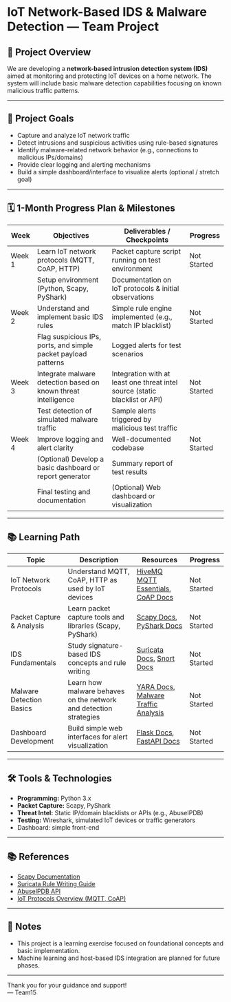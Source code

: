 # IoT Network-Based IDS & Malware Detection — Team Project

## 📌 Project Overview  
We are developing a **network-based intrusion detection system (IDS)** aimed at monitoring and protecting IoT devices on a home network. The system will include basic malware detection capabilities focusing on known malicious traffic patterns.

---

## 🎯 Project Goals  
- Capture and analyze IoT network traffic  
- Detect intrusions and suspicious activities using rule-based signatures  
- Identify malware-related network behavior (e.g., connections to malicious IPs/domains)  
- Provide clear logging and alerting mechanisms  
- Build a simple dashboard/interface to visualize alerts (optional / stretch goal)  

---

## 🗓 1-Month Progress Plan & Milestones  

| Week   | Objectives                                                                 | Deliverables / Checkpoints                                        | Progress      |
|--------|----------------------------------------------------------------------------|------------------------------------------------------------------|---------------|
| Week 1 | Learn IoT network protocols (MQTT, CoAP, HTTP)                            | Packet capture script running on test environment                | Not Started   |
|        | Setup environment (Python, Scapy, PyShark)                                | Documentation on IoT protocols & initial observations            |               |
| Week 2 | Understand and implement basic IDS rules                                  | Simple rule engine implemented (e.g., match IP blacklist)        | Not Started   |
|        | Flag suspicious IPs, ports, and simple packet payload patterns            | Logged alerts for test scenarios                                  |               |
| Week 3 | Integrate malware detection based on known threat intelligence           | Integration with at least one threat intel source (static blacklist or API) | Not Started   |
|        | Test detection of simulated malware traffic                              | Sample alerts triggered by malicious test traffic                |               |
| Week 4 | Improve logging and alert clarity                                         | Well-documented codebase                                          | Not Started   |
|        | (Optional) Develop a basic dashboard or report generator                  | Summary report of test results                                    |               |
|        | Final testing and documentation                                           | (Optional) Web dashboard or visualization                         |               |

---

## 📚 Learning Path  

| Topic                 | Description                                              | Resources                                                                                  | Progress    |
|-----------------------|----------------------------------------------------------|--------------------------------------------------------------------------------------------|-------------|
| IoT Network Protocols  | Understand MQTT, CoAP, HTTP as used by IoT devices       | [HiveMQ MQTT Essentials](https://www.hivemq.com/mqtt-essentials/), [CoAP Docs](https://coap.technology/) | Not Started |
| Packet Capture & Analysis | Learn packet capture tools and libraries (Scapy, PyShark) | [Scapy Docs](https://scapy.readthedocs.io/), [PyShark Docs](https://kiminewt.github.io/pyshark/)          | Not Started |
| IDS Fundamentals      | Study signature-based IDS concepts and rule writing       | [Suricata Docs](https://suricata.io/documentation/), [Snort Docs](https://snort.org/documents)             | Not Started |
| Malware Detection Basics | Learn how malware behaves on the network and detection strategies | [YARA Docs](https://yara.readthedocs.io/en/stable/), [Malware Traffic Analysis](https://www.malware-traffic-analysis.net/) | Not Started |
| Dashboard Development | Build simple web interfaces for alert visualization       | [Flask Docs](https://flask.palletsprojects.com/), [FastAPI Docs](https://fastapi.tiangolo.com/)             | Not Started |

---

## 🛠 Tools & Technologies  
- **Programming:** Python 3.x  
- **Packet Capture:** Scapy, PyShark  
- **Threat Intel:** Static IP/domain blacklists or APIs (e.g., AbuseIPDB)  
- **Testing:** Wireshark, simulated IoT devices or traffic generators  
- Dashboard: simple front-end  

---

## 📚 References 
- [Scapy Documentation](https://scapy.readthedocs.io/en/latest/)  
- [Suricata Rule Writing Guide](https://suricata.readthedocs.io/en/latest/rules/)  
- [AbuseIPDB API](https://docs.abuseipdb.com/)  
- [IoT Protocols Overview (MQTT, CoAP)](https://www.hivemq.com/mqtt-essentials/)  

---

## 📝 Notes  
- This project is a learning exercise focused on foundational concepts and basic implementation.  
- Machine learning and host-based IDS integration are planned for future phases.  

---

Thank you for your guidance and support!  
— Team15
